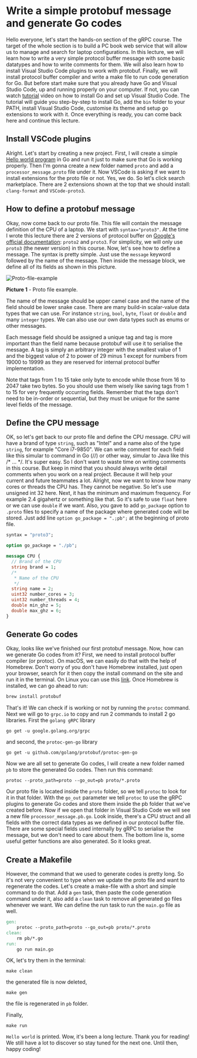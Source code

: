 # Write a simple protobuf message and generate Go codes
Hello everyone, let's start the hands-on section of the gRPC course. The target
of the whole section is to build a PC book web service that will allow us to 
manage and search for laptop configurations. In this lecture, we will learn how
to write a very simple protocol buffer message with some basic datatypes and how
to write comments for them. We will also learn how to install Visual Studio Code
plugins to work with protobuf. Finally, we will install protocol buffer
compiler and write a make file to run code generation for Go. But before start 
make sure that you already have Go and Visual Studio Code, up and running 
properly on your computer. If not, you can watch [tutorial](https://youtu.be/jRLV-1GVET4)
video on how to install Go and set up Visual Studio Code. The tutorial will 
guide you step-by-step to install Go, add the `bin` folder to your PATH, 
install Visual Studio Code, customise its theme and setup go extensions to work
with it. Once everything is ready, you can come back here and continue this
lecture.

## Install VSCode plugins
Alright. Let's start by creating a new project. First, I will create a simple
[Hello world program](code/lecture6/main.go) in Go and run it just to make sure
that Go is working properly. Then I'm gonna create a new folder named `proto` 
and add a `processor_message.proto` file under it. Now VSCode is asking if we 
want to install extensions for the proto file or not. Yes, we do. So let's 
click search marketplace. There are 2 extensions shown at the top that we 
should install: `clang-format` and `VSCode-proto3`.

## How to define a protobuf message
Okay, now come back to our proto file. This file will contain the message 
definition of the CPU of a laptop. We start with `syntax="proto3"`. At the 
time I wrote this lecture there are 2 versions of protocol buffer on [Google's 
official documentation](https://developers.google.com/protocol-buffers/docs/overview):
`proto2` and `proto3`. For simplicity, we will only use `proto3` (the newer 
version) in this course. Now, let's see how to define a message. The syntax is
pretty simple. Just use the `message` keyword followed by the name of the 
message. Then inside the message block, we define all of its fields as shown 
in this picture.

![Proto-file-example](images/lecture6/proto_file_example.png)

**Picture 1** - Proto file example.

The name of the message should be upper camel case and the name of the field 
should be lower snake case. There are many build-in scalar-value data types 
that we can use. For instance `string`, `bool`, `byte`, `float` or `double` and
many `integer` types. We can also use our own data types such as enums or other
messages.

Each message field should be assigned a unique tag and tag is more important 
than the field name because protobuf will use it to serialise the message. A 
tag is simply an arbitrary integer with the smallest value of 1 and the biggest
value of 2 to power of 29 minus 1 except for numbers from 19000 to 19999 as 
they are reserved for internal protocol buffer implementation.

Note that tags from 1 to 15 take only byte to encode while those from 16 to 
2047 take two bytes. So you should use them wisely like saving tags from 1 to 
15 for very frequently occurring fields. Remember that the tags don't need 
to be in-order or sequential, but they must be unique for the same level fields 
of the message.

## Define the CPU message
OK, so let's get back to our proto file and define the CPU message. CPU will
have a brand of type `string`, such as "Intel" and a name also of the type 
`string`, for example "Core i7-9850". We can write comment for each field like 
this simular to command in Go (//) or other way, simular to Java like this
/* ... */. It's super easy. So I don't want to waste time on writing comments 
in this course. But keep in mind that you should always write detail comments 
when you work on a real project. Because it will help your current and future 
teammates a lot. Alright, now we want to know how many cores or threads the CPU
has. They cannot be negative. So let's use unsigned int 32 here. Next, it has 
the minimum and maximum frequency. For example 2.4 gigahertz or something like 
that. So it's safe to use `float` here or we can use `double` if we want. 
Also, you gave to add `go_package` option to `.proto` files to specify a name of 
the package where generated code will be stored. Just add line 
`option go_package = ".;pb";` at the beginning of proto file.

```protobuf
syntax = "proto3";

option go_package = "./pb";

message CPU {
  // Brand of the CPU
  string brand = 1;
  /*
   * Name of the CPU
   */
  string name = 2;
  uint32 number_cores = 3;
  uint32 number_threads = 4;
  double min_ghz = 5;
  double max_ghz = 6;
}
```

## Generate Go codes
Okay, looks like we've finished our first protobuf message. Now, how can we
generate Go codes from it? First, we need to install protocol buffer compiler
(or protoc). On macOS, we can easily do that with the help of Homebrew. Don't
worry of you don't have Homebrew installed, just open your browser, search for 
it then copy the install command on the site and run it in the terminal. On 
Linux you can use this [link](https://grpc.io/docs/protoc-installation/). Once
Homebrew is installed, we can go ahead to run:

```sh
brew install protobuf
```

That's it! We can check if is working or not by running the `protoc` command. 
Next we will go to `grpc.io` to copy and run 2 commands to install 2 go 
libraries. First the `golang gRPC` library

```shell
go get -u google.golang.org/grpc
```

and second, the `protoc-gen-go` library

```shell
go get -u github.com/golang/protobuf/protoc-gen-go
```

Now we are all set to generate Go codes, I will create a new folder named `pb` 
to store the generated Go codes. Then run this command:

```shell
protoc --proto_path=proto --go_out=pb proto/*.proto
```

Our proto file is located inside the `proto` folder, so we tell `protoc` to 
look for it in that folder. With the `go_out` parameter we tell `protoc` to use 
the gRPC plugins to generate Go codes and store them inside the pb folder that 
we've created before. Now if we open that folder in Visual Studio Code we will 
see a new file `processor_message.pb.go`. Look inside, there's a CPU struct and 
all fields with the correct data types as we defined in our protocol buffer 
file. There are some special fields used internally by gRPC to serialise the 
message, but we don't need to care about them. The bottom line is, some useful 
getter functions are also generated. So it looks great.

## Create a Makefile
However, the command that we used to generate codes is pretty long. So it's not 
very convenient to type when we update the proto file and want to regenerate 
the codes. Let's create a make-file with a short and simple command to do that.
Add a `gen` task, then paste the code generation command under it, also add a 
`clean` task to remove all generated go files whenever we want. We can define 
the run task to run the `main.go` file as well.

```makefile
gen:
	protoc --proto_path=proto --go_out=pb proto/*.proto
clean:
	rm pb/*.go
run:
	go run main.go
```

OK, let's try them in the terminal:

```shell
make clean
```

the generated file is now deleted,

```shell
make gen
```

the file is regenerated in `pb` folder.

Finally,

```shell
make run
```

`Hello world` is printed. Wow, it's been a long lecture. Thank you for
reading! We still have a lot to discover so stay tuned for the next one. Until 
then, happy coding!